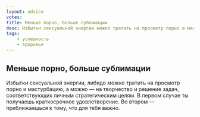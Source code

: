 ```yaml
---
layout: advice
votes:
title: Меньше порно, больше сублимации
desc: Избытки сексуальной энергии можно тратить на просмотр порно и мастурбацию, а можно — на творчество и решение задач, соответствующих личным стратегическим целям.
tags:
    - успешность
    - здоровье
---
```


## Меньше порно, больше сублимации

Избытки сексуальной энергии, либидо можно тратить на просмотр порно и мастурбацию, а можно — на творчество и решение задач, соответствующих личным стратегическим целям. В первом случае ты получаешь краткосрочное удовлетворение. Во втором — приближаешься к тому, что для тебя важно.
